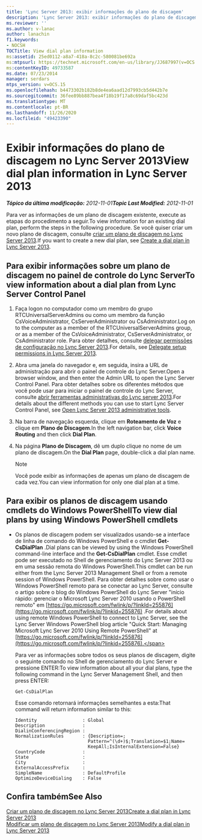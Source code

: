 ```yaml
---
title: 'Lync Server 2013: exibir informações do plano de discagem'
description: 'Lync Server 2013: exibir informações do plano de discagem.'
ms.reviewer: ''
ms.author: v-lanac
author: lanachin
f1.keywords:
- NOCSH
TOCTitle: View dial plan information
ms:assetid: 25ed0112-a8a7-418a-8c2c-580081be692a
ms:mtpsurl: https://technet.microsoft.com/en-us/library/JJ687997(v=OCS.15)
ms:contentKeyID: 49733587
ms.date: 07/23/2014
manager: serdars
mtps_version: v=OCS.15
ms.openlocfilehash: b4473302b182b8de4ea6aad12d7993cb5d442b7e
ms.sourcegitcommit: 36fee89bb887bea4f18b19f17a8c69daf5bc423d
ms.translationtype: MT
ms.contentlocale: pt-BR
ms.lasthandoff: 11/26/2020
ms.locfileid: "49423390"
---
```

# <a name="view-dial-plan-information-in-lync-server-2013"></a><span data-ttu-id="c2981-103">Exibir informações do plano de discagem no Lync Server 2013</span><span class="sxs-lookup"><span data-stu-id="c2981-103">View dial plan information in Lync Server 2013</span></span>

<div data-xmlns="http://www.w3.org/1999/xhtml">

<div class="topic" data-xmlns="http://www.w3.org/1999/xhtml" data-msxsl="urn:schemas-microsoft-com:xslt" data-cs="https://msdn.microsoft.com/">

<div data-asp="https://msdn2.microsoft.com/asp">



</div>

<div id="mainSection">

<div id="mainBody"><span data-ttu-id="c2981-104">

<span> </span></span><span class="sxs-lookup"><span data-stu-id="c2981-104">

<span> </span></span></span>

<span data-ttu-id="c2981-105">_**Tópico da última modificação:** 2012-11-01_</span><span class="sxs-lookup"><span data-stu-id="c2981-105">_**Topic Last Modified:** 2012-11-01_</span></span>

<span data-ttu-id="c2981-106">Para ver as informações de um plano de discagem existente, execute as etapas do procedimento a seguir.</span><span class="sxs-lookup"><span data-stu-id="c2981-106">To view information for an existing dial plan, perform the steps in the following procedure.</span></span> <span data-ttu-id="c2981-107">Se você quiser criar um novo plano de discagem, consulte [criar um plano de discagem no Lync Server 2013](lync-server-2013-create-a-dial-plan.md).</span><span class="sxs-lookup"><span data-stu-id="c2981-107">If you want to create a new dial plan, see [Create a dial plan in Lync Server 2013](lync-server-2013-create-a-dial-plan.md).</span></span>

<div>

## <a name="to-view-information-about-a-dial-plan-from-lync-server-control-panel"></a><span data-ttu-id="c2981-108">Para exibir informações sobre um plano de discagem no painel de controle do Lync Server</span><span class="sxs-lookup"><span data-stu-id="c2981-108">To view information about a dial plan from Lync Server Control Panel</span></span>

1.  <span data-ttu-id="c2981-109">Faça logon no computador como um membro do grupo RTCUniversalServerAdmins ou como um membro da função CsVoiceAdministrator, CsServerAdministrator ou CsAdministrator.</span><span class="sxs-lookup"><span data-stu-id="c2981-109">Log on to the computer as a member of the RTCUniversalServerAdmins group, or as a member of the CsVoiceAdministrator, CsServerAdministrator, or CsAdministrator role.</span></span> <span data-ttu-id="c2981-110">Para obter detalhes, consulte [delegar permissões de configuração no Lync Server 2013](lync-server-2013-delegate-setup-permissions.md).</span><span class="sxs-lookup"><span data-stu-id="c2981-110">For details, see [Delegate setup permissions in Lync Server 2013](lync-server-2013-delegate-setup-permissions.md).</span></span>

2.  <span data-ttu-id="c2981-111">Abra uma janela do navegador e, em seguida, insira a URL de administração para abrir o painel de controle do Lync Server.</span><span class="sxs-lookup"><span data-stu-id="c2981-111">Open a browser window, and then enter the Admin URL to open the Lync Server Control Panel.</span></span> <span data-ttu-id="c2981-112">Para obter detalhes sobre os diferentes métodos que você pode usar para iniciar o painel de controle do Lync Server, consulte [abrir ferramentas administrativas do Lync server 2013](lync-server-2013-open-lync-server-administrative-tools.md).</span><span class="sxs-lookup"><span data-stu-id="c2981-112">For details about the different methods you can use to start Lync Server Control Panel, see [Open Lync Server 2013 administrative tools](lync-server-2013-open-lync-server-administrative-tools.md).</span></span>

3.  <span data-ttu-id="c2981-113">Na barra de navegação esquerda, clique em **Roteamento de Voz** e clique em  **Plano de Discagem**.</span><span class="sxs-lookup"><span data-stu-id="c2981-113">In the left navigation bar, click **Voice Routing** and then click **Dial Plan**.</span></span>

4.  <span data-ttu-id="c2981-114">Na página **Plano de Discagem**, dê um duplo clique no nome de um plano de discagem.</span><span class="sxs-lookup"><span data-stu-id="c2981-114">On the **Dial Plan** page, double-click a dial plan name.</span></span>
    
    <div>
    

    > [!NOTE]  
    > <span data-ttu-id="c2981-115">Você pode exibir as informações de apenas um plano de discagem de cada vez.</span><span class="sxs-lookup"><span data-stu-id="c2981-115">You can view information for only one dial plan at a time.</span></span>

    
    </div>

</div>

<div>

## <a name="to-view-dial-plans-by-using-windows-powershell-cmdlets"></a><span data-ttu-id="c2981-116">Para exibir os planos de discagem usando cmdlets do Windows PowerShell</span><span class="sxs-lookup"><span data-stu-id="c2981-116">To view dial plans by using Windows PowerShell cmdlets</span></span>

  - <span data-ttu-id="c2981-117">Os planos de discagem podem ser visualizados usando-se a interface de linha de comando do Windows PowerShell e o cmdlet **Get-CsDialPlan** .</span><span class="sxs-lookup"><span data-stu-id="c2981-117">Dial plans can be viewed by using the Windows PowerShell command-line interface and the **Get-CsDialPlan** cmdlet.</span></span> <span data-ttu-id="c2981-118">Esse cmdlet pode ser executado no Shell de gerenciamento do Lync Server 2013 ou em uma sessão remota do Windows PowerShell.</span><span class="sxs-lookup"><span data-stu-id="c2981-118">This cmdlet can be run either from the Lync Server 2013 Management Shell or from a remote session of Windows PowerShell.</span></span> <span data-ttu-id="c2981-119">Para obter detalhes sobre como usar o Windows PowerShell remoto para se conectar ao Lync Server, consulte o artigo sobre o blog do Windows PowerShell do Lync Server "início rápido: gerenciar o Microsoft Lync Server 2010 usando o PowerShell remoto" em [https://go.microsoft.com/fwlink/p/?linkId=255876](https://go.microsoft.com/fwlink/p/?linkid=255876) .</span><span class="sxs-lookup"><span data-stu-id="c2981-119">For details about using remote Windows PowerShell to connect to Lync Server, see the Lync Server Windows PowerShell blog article "Quick Start: Managing Microsoft Lync Server 2010 Using Remote PowerShell" at [https://go.microsoft.com/fwlink/p/?linkId=255876](https://go.microsoft.com/fwlink/p/?linkid=255876).</span></span>
    
    <span data-ttu-id="c2981-120">Para ver as informações sobre todos os seus planos de discagem, digite o seguinte comando no Shell de gerenciamento do Lync Server e pressione ENTER:</span><span class="sxs-lookup"><span data-stu-id="c2981-120">To view information about all your dial plans, type the following command in the Lync Server Management Shell, and then press ENTER:</span></span>
    
        Get-CsDialPlan
    
    <span data-ttu-id="c2981-121">Esse comando retornará informações semelhantes a esta:</span><span class="sxs-lookup"><span data-stu-id="c2981-121">That command will return information similar to this:</span></span>
    
        Identity                 : Global
        Description              :
        DialinConferencingRegion :
        NormalizationRules       : {Description=;
                                   Pattern=^(\d+)$;Translation=$1;Name=
                                   KeepAll;IsInternalExtension=False}
        CountryCode              :
        State                    :
        City                     :
        ExternalAccessPrefix     :
        SimpleName               : DefaultProfile
        OptimizeDeviceDialing    : False

</div>

<div>

## <a name="see-also"></a><span data-ttu-id="c2981-122">Confira também</span><span class="sxs-lookup"><span data-stu-id="c2981-122">See Also</span></span>


[<span data-ttu-id="c2981-123">Criar um plano de discagem no Lync Server 2013</span><span class="sxs-lookup"><span data-stu-id="c2981-123">Create a dial plan in Lync Server 2013</span></span>](lync-server-2013-create-a-dial-plan.md)  
[<span data-ttu-id="c2981-124">Modificar um plano de discagem no Lync Server 2013</span><span class="sxs-lookup"><span data-stu-id="c2981-124">Modify a dial plan in Lync Server 2013</span></span>](lync-server-2013-modify-a-dial-plan.md)  
  

<span data-ttu-id="c2981-125"></div>

</div>

<span> </span>

</div>

</div>

</span><span class="sxs-lookup"><span data-stu-id="c2981-125"></div>

</div>

<span> </span>

</div>

</div>

</span></span></div>

